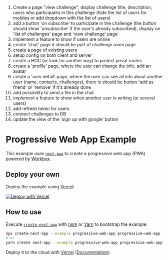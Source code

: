 1) Create a page "view challenge", display challenge title, description, users who participates in this challenge (hide the list of users for mobiles or add dropdown with the list of users)
2) add a button 'on subscribe' to participate in the challenge (the button should show 'unsubscribe' if the user's already subscribed), 
display on 'list of challenges' page and 'view challenge' page
3) implement a feature to show if users are online
4) create 'chat' page it should be part of challenge room page
5) create a page of existing users 
6) setup config on both client and server
7) create a HOC (or look for another way) to protect privat routes
8) create a 'profile' page, where the user can change the info, add an avatar
9) create a 'user detail' page, where the user can see all info about another user (name, contacts, challenges), there is should be button 'add as friend' or 'remove' if it's already done      
10) add possibility to send a file in the chat
11) implement a feature to show when another user is writing (or several users)
12) add refresh token for users
13) connect challenges to DB
14) update the view of the 'sign up with google' button
















# Progressive Web App Example

This example uses [`next-pwa`](https://github.com/shadowwalker/next-pwa) to create a progressive web app (PWA) powered by [Workbox](https://developers.google.com/web/tools/workbox/).

## Deploy your own

Deploy the example using [Vercel](https://vercel.com?utm_source=github&utm_medium=readme&utm_campaign=next-example):

[![Deploy with Vercel](https://vercel.com/button)](https://vercel.com/new/git/external?repository-url=https://github.com/vercel/next.js/tree/canary/examples/progressive-web-app&project-name=progressive-web-app&repository-name=progressive-web-app)

## How to use

Execute [`create-next-app`](https://github.com/vercel/next.js/tree/canary/packages/create-next-app) with [npm](https://docs.npmjs.com/cli/init) or [Yarn](https://yarnpkg.com/lang/en/docs/cli/create/) to bootstrap the example:

```bash
npx create-next-app --example progressive-web-app progressive-web-app
# or
yarn create next-app --example progressive-web-app progressive-web-app
```

Deploy it to the cloud with [Vercel](https://vercel.com/new?utm_source=github&utm_medium=readme&utm_campaign=next-example) ([Documentation](https://nextjs.org/docs/deployment)).
